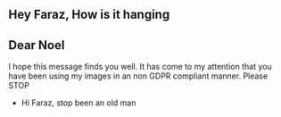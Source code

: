 ## Hey Faraz, How is it hanging


## Dear Noel
I hope this message finds you well.
It has come to my attention that you have been using my images in an non GDPR compliant manner.
Please STOP
 
* Hi Faraz, stop been an old man 
